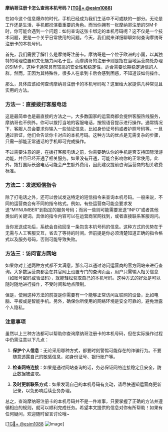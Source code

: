 **摩纳哥注册卡怎么查询本机号码？[[TG💪+ @esim1088](https://t.me/s/esim1088)]**

在如今这个信息爆炸的时代，手机已经成为我们生活中不可或缺的一部分。无论是工作还是生活，手机都扮演着重要的角色。而当你拥有一张摩纳哥注册的SIM卡时，你可能会遇到一个问题：如何查询这张卡绑定的本机号码呢？这不仅是一个技术问题，更是一个关乎日常使用的问题。今天，我们就来详细聊聊如何查询摩纳哥注册卡的本机号码。

首先，我们需要了解什么是摩纳哥注册卡。摩纳哥是一个位于欧洲的小国，以其独特的地理位置和文化魅力闻名于世。而摩纳哥的注册卡则是指在当地运营商处办理的SIM卡。这种卡通常具有较高的安全性和稳定性，适合需要长期稳定通信的人群。然而，正因为其特殊性，很多人在拿到卡后会感到困惑，不知道该如何操作。

那么，具体应该如何查询摩纳哥注册卡的本机号码呢？这里给大家提供几种常见且实用的方法。

### 方法一：直接拨打客服电话

这是最简单也是最直接的方法之一。大多数国家的运营商都会提供客服热线服务，摩纳哥也不例外。你可以拨打当地的客服电话，按照语音提示进行操作。通常情况下，客服人员会要求你输入一些验证信息，比如身份证号码或者护照号码等。一旦通过验证，他们会告诉你卡对应的本机号码。这种方法的优点是无需复杂的步骤，只需一部能正常通话的手机即可完成操作。

不过需要注意的是，在拨打客服电话之前，你需要确认你的手机是否支持国际漫游功能，并且已经开通了相关服务。如果没有开通，可能会影响你的正常使用。此外，拨打国际长途电话可能会产生额外费用，因此建议提前咨询运营商的相关收费标准。

### 方法二：发送短信指令

除了打电话之外，还可以尝试发送特定的短信指令来查询本机号码。一般来说，不同的运营商会有不同的指令格式。例如，有些运营商可能会要求发送“MYNUMBER”到指定的服务号码；而另一些则可能需要发送“INFO”或者其他类似的关键词。具体的指令内容可以在运营商官网找到，或者直接联系客服询问。

当你发送成功后，系统会自动回复一条包含本机号码的信息。这种方式的优势在于无需与人工客服交互，省去了等待的时间。但前提是你必须清楚知道正确的指令格式以及服务号码，否则可能导致失败。

### 方法三：访问官方网站

如果你对上述两种方式都不太满意，那么可以通过访问运营商的官方网站来进行查询。大多数运营商都会在其官网上设置专门的查询页面，用户只需输入相关信息（如账号密码或验证码），就能轻松获取自己的本机号码。这种方式的好处是可以随时随地进行操作，不受时间和地点限制。

但是，使用这种方法的前提是你需要有一个能够正常访问互联网的设备，比如电脑、平板或是智能手机。另外，确保你所使用的网络环境是安全可靠的，避免泄露个人隐私。

### 注意事项

虽然以上三种方法都可以帮助你查询摩纳哥注册卡的本机号码，但在实际操作过程中仍需注意以下几点：

1. **保护个人信息**：无论采用哪种方式，都要时刻警惕可能存在的诈骗行为。不要随意透露自己的敏感信息，如身份证号、银行账户等。
   
2. **检查网络连接**：如果是通过网站查询的话，务必保证网络连接稳定且安全，防止数据被盗取。

3. **及时更新联系方式**：如果发现自己的本机号码有变动，请尽快通知运营商更新记录，以免影响后续业务办理。

总之，查询摩纳哥注册卡的本机号码并不是一件难事，只要掌握了正确的方法并遵循相应的规则，就可以顺利完成任务。希望本文提供的信息对你有所帮助！如果有任何疑问，欢迎随时留言讨论哦~

[[TG💪+ @esim1088](https://t.me/s/esim1088) ![Image](https://i.postimg.cc/4NQfJmqS/Snipaste-2025-05-13-00-14-12.png)]